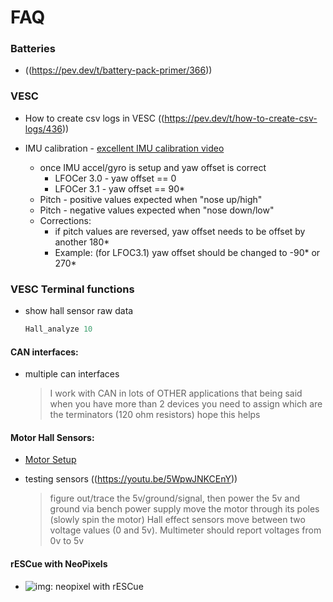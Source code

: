 FAQ
===

### Batteries

  * ((https://pev.dev/t/battery-pack-primer/366))


### VESC

  * How to create csv logs in VESC
    ((https://pev.dev/t/how-to-create-csv-logs/436))

  * IMU calibration - [excellent IMU calibration video](https://www.youtube.com/watch?v=vVvjHY5lFLs)
    * once IMU accel/gyro is setup and yaw offset is correct
      * LFOCer 3.0 - yaw offset == 0
      * LFOCer 3.1 - yaw offset == 90*
    * Pitch - positive values expected when "nose up/high"
    * Pitch - negative values expected when "nose down/low"
    * Corrections:
      * if pitch values are reversed, yaw offset needs to be offset by another 180*
      * Example: (for LFOC3.1) yaw offset should be changed to -90* or 270*


### VESC Terminal functions

  * show hall sensor raw data
    ```c
    Hall_analyze 10
    ```

#### CAN interfaces:

  * multiple can interfaces
    > I work with CAN in lots of OTHER applications that being said when you have more than 2 devices you need to assign which are the terminators (120 ohm resistors) hope this helps


#### Motor Hall Sensors:

  * [Motor Setup](https://pev.dev/t/how-to-configure-motor/486)

  * testing sensors ((https://youtu.be/5WpwJNKCEnY))
    > figure out/trace the 5v/ground/signal, then power the 5v and ground via bench power supply 
    > move the motor through its poles (slowly spin the motor)
    > Hall effect sensors move between two voltage values (0 and 5v).
    > Multimeter should report voltages from 0v to 5v


#### rESCue with NeoPixels
  * ![img: neopixel with rESCue](https://raw.githubusercontent.com/thankthemaker/rESCue/master/docs/images/neopixel-wiring.png)
